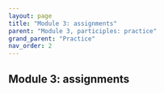 ```yaml
---
layout: page
title: "Module 3: assignments"
parent: "Module 3, participles: practice"
grand_parent: "Practice"
nav_order: 2
---
```


## Module 3: assignments
